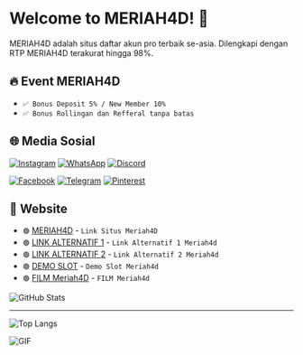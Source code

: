 # Welcome to MERIAH4D! 👋

MERIAH4D adalah situs daftar akun pro terbaik se-asia. Dilengkapi dengan RTP MERIAH4D terakurat hingga 98%.

## 🔥 Event MERIAH4D
- `✅ Bonus Deposit 5% / New Member 10%`
- `✅ Bonus Rollingan dan Refferal tanpa batas`

## 🌐 Media Sosial
  [![Instagram](https://img.shields.io/badge/Instagram-E4405F?style=flat&logo=instagram&logoColor=white)](https://www.instagram.com/username) [![WhatsApp](https://img.shields.io/badge/WhatsApp-25D366?style=flat&logo=whatsapp&logoColor=white)](https://api.whatsapp.com/send/?phone=6283153367054&text&type=phone_number&app_absent=0) [![Discord](https://img.shields.io/badge/Discord-7289DA?style=flat&logo=discord&logoColor=white)](https://discord.com/users/) 

[![Facebook](https://img.shields.io/badge/Facebook-1877F2?style=flat&logo=facebook&logoColor=white)](https://www.facebook.com/groups/slotmudahjackpot/) [![Telegram](https://img.shields.io/badge/Telegram-0088CC?style=flat&logo=telegram&logoColor=white)](https://t.ly/virallllll) [![Pinterest](https://img.shields.io/badge/Pinterest-E60023?style=flat&logo=pinterest&logoColor=white)](https://www.pinterest.com/)

## 🎨 Website
- `🟢` [MERIAH4D](https://meriah4dlife.com/) - `Link Situs Meriah4D`
- `🟢` [LINK ALTERNATIF 1](https://harmonionline.net/) - `Link Alternatif 1 Meriah4d`
- `🟢` [LINK ALTERNATIF 2](https://149.28.150.246/) - `Link Alternatif 2 Meriah4d`
- `🟢` [DEMO SLOT](https://recandplay.xyz/) - `Demo Slot Meriah4d`
- `🟢` [FILM Meriah4D](https://filmterbaru.in/) - `FILM Meriah4d`
  
![GitHub Stats](https://github-readme-stats.vercel.app/api?username=yourusername&show_icons=true&hide_title=true)
<hr/>

![Top Langs](https://github-readme-stats.vercel.app/api/top-langs/?username=yourusername&layout=compact)

![GIF]([https://inigambarku.com/PENASLOT/gif-bonus.gif](https://inigambarku.com/MERIAH4D/agenslotmeriah4d.gif))
